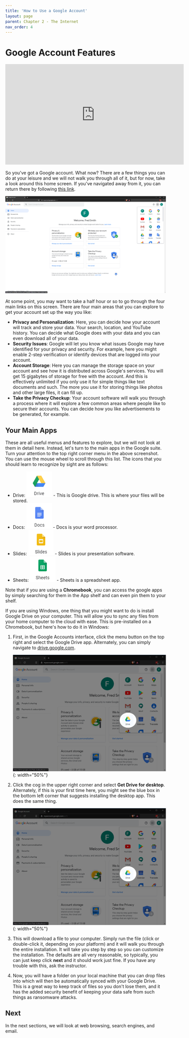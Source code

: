 ```yaml
--- 
title: 'How to Use a Google Account'
layout: page
parent: Chapter 2 - The Internet
nav_order: 4
---
```


Google Account Features
=======================

<iframe width="560" height="315" src="https://www.youtube.com/embed/p27TUxvVmYo" frameborder="0" allow="accelerometer; autoplay; encrypted-media; gyroscope; picture-in-picture" allowfullscreen></iframe>

So you've got a Google account. What now? There are a few things you can do at your leisure and we will not walk you through all of it, but for now, take a look around this home screen. If you've navigated away from it, you can return there by following [this link](https://myaccount.google.com/).

![Account Home Screen](images/g2-1.png)

At some point, you may want to take a half hour or so to go through the four main links on this screen. There are four main areas that you can explore to get your account set up the way you like:

* **Privacy and Personalization**: Here, you can decide how your account will track and store your data. Your search, location, and YouTube history. You can decide what Google does with your data and you can even download all of your data.
* **Security Issues**: Google will let you know what issues Google may have identified for your privacy and security. For example, here you might enable 2-step verification or identify devices that are logged into your account.
* **Account Storage**: Here you can manage the storage space on your account and see how it is distributed across Google's services. You will get 15 gigabytes of storage for free with the account. And this is effectively unlimited if you only use it for simple things like text documents and such. The more you use it for storing things like photos and other large files, it can fill up.
* **Take the Privacy Checkup**: Your account software will walk you through a process where it will explore a few common areas where people like to secure their accounts. You can decide how you like advertisements to be generated, for example.

Your Main Apps
--------------

These are all useful menus and features to explore, but we will not look at them in detail here. Instead, let's turn to the main apps in the Google suite. Turn your attention to the top right corner menu in the above screenshot. You can use the mouse wheel to scroll through this list. The icons that you should learn to recognize by sight are as follows:

* Drive: ![drive icon](images/drive.png) - This is Google drive. This is where your files will be stored.
* Docs: ![docs icon](images/docs.png) - Docs is your word processor.
* Slides: ![slides icon](images/slides.png) - Slides is your presentation software.
* Sheets: ![sheets icon](images/sheets.png) - Sheets is a spreadsheet app.

Note that if you are using a **Chromebook**, you can access the google apps by simply searching for them in the App shelf and can even pin them to your shelf.

If you are using Windows, one thing that you might want to do is install Google Drive on your computer. This will allow you to sync any files from your home computer to the cloud with ease. This is pre-installed on a Chromebook, but here's how to do it in Windows:

1. First, in the Google Accounts interface, click the menu button on the top right and select the Google Drive app. Alternately, you can simply navigate to [drive.google.com](https://drive.google.com).

    ![drive icon](images/g2-2.png){: width="50%"}
1. Click the cog in the upper right corner and select **Get Drive for desktop**. Alternately, if this is your first time here, you might see the blue box in the bottom left corner that suggests installing the desktop app. This does the same thing.

    ![Get Drive for Desktop](images/g2-2.png){: width="50%"}
1. This will download a file to your computer. Simply run the file (click or double-click it, depending on your platform) and it will walk you through the entire installation. It will take you step by step so you can customize the installation. The defaults are all very reasonable, so typically, you can just keep click **next** and it should work just fine. If you have any trouble with this, ask the instructor.
1. Now, you will have a folder on your local machine that you can drop files into which will then be automatically synced with your Google Drive. This is a great way to keep track of files so you don't lose them, and it has the added security benefit of keeping your data safe from such things as ransomware attacks.

Next
----

In the next sections, we will look at web browsing, search engines, and email.

